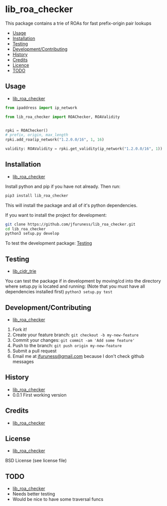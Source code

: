 # lib\_roa\_checker
This package contains a trie of ROAs for fast prefix-origin pair lookups

* [Usage](#usage)
* [Installation](#installation)
* [Testing](#testing)
* [Development/Contributing](#developmentcontributing)
* [History](#history)
* [Credits](#credits)
* [Licence](#license)
* [TODO](#todo)

## Usage
* [lib\_roa\_checker](#lib_roa_checker)

```python
from ipaddress import ip_network

from lib_roa_checker import ROAChecker, ROAValidity


rpki = ROAChecker()
# prefix, origin, max_length
rpki.add_roa(ip_network("1.2.0.0/16", 1, 16)

validity: ROAValidity = rpki.get_validity(ip_network("1.2.0.0/16", 1))
```

## Installation
* [lib\_roa\_checker](#lib_roa_checker)

Install python and pip if you have not already. Then run:

```bash
pip3 install lib_roa_checker
```

This will install the package and all of it's python dependencies.

If you want to install the project for development:
```bash
git clone https://github.com/jfuruness/lib_roa_checker.git
cd lib_roa_checker
python3 setup.py develop
```

To test the development package: [Testing](#testing)


## Testing
* [lib\_cidr_trie](#lib_roa_checker)

You can test the package if in development by moving/cd into the directory where setup.py is located and running:
(Note that you must have all dependencies installed first)
```python3 setup.py test```


## Development/Contributing
* [lib\_roa\_checker](#lib_roa_checker)

1. Fork it!
2. Create your feature branch: `git checkout -b my-new-feature`
3. Commit your changes: `git commit -am 'Add some feature'`
4. Push to the branch: `git push origin my-new-feature`
5. Submit a pull request
6. Email me at jfuruness@gmail.com because I don't check github messages

## History
* [lib\_roa\_checker](#lib_roa_checker)
* 0.0.1 First working version

## Credits
* [lib\_roa\_checker](#lib_roa_checker)


## License
* [lib\_roa\_checker](#lib_roa_checker)

BSD License (see license file)

## TODO
* [lib\_roa\_checker](#lib_roa_checker)
* Needs better testing
* Would be nice to have some traversal funcs
